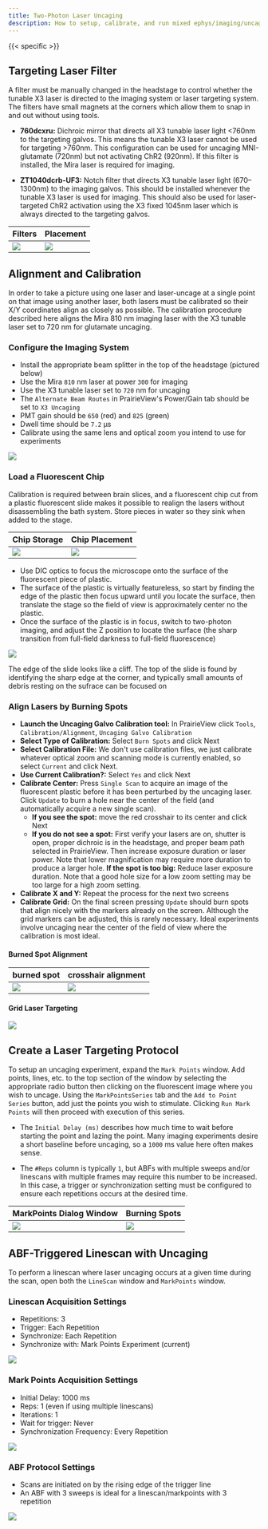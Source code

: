 ```yaml
---
title: Two-Photon Laser Uncaging
description: How to setup, calibrate, and run mixed ephys/imaging/uncaging experiments
---
```


{{< specific >}}

## Targeting Laser Filter

A filter must be manually changed in the headstage to control whether the tunable X3 laser is directed to the imaging system or laser targeting system. The filters have small magnets at the corners which allow them to snap in and out without using tools.

* **760dcxru:** Dichroic mirror that directs all X3 tunable laser light <760nm to the targeting galvos. This means the tunable X3 laser cannot be used for targeting >760nm. This configuration can be used for uncaging MNI-glutamate (720nm) but not activating ChR2 (920nm). If this filter is installed, the Mira laser is required for imaging.

* **ZT1040dcrb-UF3:** Notch filter that directs X3 tunable laser light (670–1300nm) to the imaging galvos. This should be installed whenever the tunable X3 laser is used for imaging. This should also be used for laser-targeted ChR2 activation using the X3 fixed 1045nm laser which is always directed to the targeting galvos.

Filters | Placement
---|---
<img src="images/filter-pair.png" class="img-fluid">|<img src="images/filter-placement.png" class="img-fluid">

## Alignment and Calibration

In order to take a picture using one laser and laser-uncage at a single point on that image using another laser, both lasers must be calibrated so their X/Y coordinates align as closely as possible. The calibration procedure described here aligns the Mira 810 nm imaging laser with the X3 tunable laser set to 720 nm for glutamate uncaging.

### Configure the Imaging System

* Install the appropriate beam splitter in the top of the headstage (pictured below)
* Use the Mira `810` nm laser at power `300` for imaging
* Use the X3 tunable laser set to `720` nm for uncaging
* The `Alternate Beam Routes` in PrairieView's Power/Gain tab should be set to `X3 Uncaging`
* PMT gain should be `650` (red) and `825` (green)
* Dwell time should be `7.2` µs
* Calibrate using the same lens and optical zoom you intend to use for experiments

<img src="images/x3-control.png" class="d-block mx-auto shadow my-5 img-fluid">


### Load a Fluorescent Chip

Calibration is required between brain slices, and a fluorescent chip cut from a plastic fluorescent slide makes it possible to realign the lasers without disassembling the bath system. Store pieces in water so they sink when added to the stage.

Chip Storage | Chip Placement
---|---
<img src="images/plastic-storage.png" class="img-fluid">|<img src="images/plastic-light.png" class="img-fluid">

* Use DIC optics to focus the microscope onto the surface of the fluorescent piece of plastic. 
* The surface of the plastic is virtually featureless, so start by finding the edge of the plastic then focus upward until you locate the surface, then translate the stage so the field of view is approximately center no the plastic.
* Once the surface of the plastic is in focus, switch to two-photon imaging, and adjust the Z position to locate the surface (the sharp transition from full-field darkness to full-field fluorescence)

<img src="images/slide-edge.png" class="img-fluid my-5 border shadow d-block mx-auto">

The edge of the slide looks like a cliff. The top of the slide is found by identifying the sharp edge at the corner, and typically small amounts of debris resting on the sufrace can be focused on

### Align Lasers by Burning Spots

* **Launch the Uncaging Galvo Calibration tool:** In PrairieView click `Tools`, `Calibration/Alignment`, `Uncaging Galvo Calibration`
* **Select Type of Calibration:** Select `Burn Spots` and click Next
* **Select Calibration File:** We don't use calibration files, we just calibrate whatever optical zoom and scanning mode is currently enabled, so select `Current` and click Next. 
* **Use Current Calibration?:** Select `Yes` and click Next
* **Calibrate Center:** Press `Single Scan` to acquire an image of the fluorescent plastic before it has been perturbed by the uncaging laser. Click `Update` to burn a hole near the center of the field (and automatically acquire a new single scan).
  * **If you see the spot:** move the red crosshair to its center and click Next
  * **If you do not see a spot:** First verify your lasers are on, shutter is open, proper dichroic is in the headstage, and proper beam path selected in PrairieView. Then increase exposure duration or laser power. Note that lower magnification may require more duration to produce a larger hole.
  **If the spot is too big:** Reduce laser exposure duration. Note that a good hole size for a low zoom setting may be too large for a high zoom setting.
* **Calibrate X and Y:** Repeat the process for the next two screens
* **Calibrate Grid:** On the final screen pressing `Update` should burn spots that align nicely with the markers already on the screen. Although the grid markers can be adjusted, this is rarely necessary. Ideal experiments involve uncaging near the center of the field of view where the calibration is most ideal.

#### Burned Spot Alignment

burned spot | crosshair alignment
---|---
<img src="images/spot-before.png" class="img-fluid border border-dark">|<img src="images/spot-after.png" class="img-fluid border border-dark">

#### Grid Laser Targeting

<img src="images/grid.gif" class="border border-dark shadow d-block mx-auto my-5 img-fluid">

## Create a Laser Targeting Protocol

To setup an uncaging experiment, expand the `Mark Points` window. Add points, lines, etc. to the top section of the window by selecting the appropriate radio button then clicking on the fluorescent image where you wish to uncage. Using the `MarkPointsSeries` tab and the `Add to Point Series` button, add just the points you wish to stimulate. Clicking `Run Mark Points` will then proceed with execution of this series.

* The `Initial Delay (ms)` describes how much time to wait before starting the point and lazing the point. Many imaging experiments desire a short baseline before uncaging, so a `1000` ms value here often makes sense.

* The `#Reps` column is typically `1`, but ABFs with multiple sweeps and/or linescans with multiple frames may require this number to be increased. In this case, a trigger or synchronization setting must be configured to ensure each repetitions occurs at the desired time.

MarkPoints Dialog Window | Burning Spots
---|---
<img src="images/markpoints.png" class="img-fluid border border-dark">|<img src="images/laser-targeting-smile.gif" class="img-fluid border border-dark">

## ABF-Triggered Linescan with Uncaging

To perform a linescan where laser uncaging occurs at a given time during the scan, open both the `LineScan` window and `MarkPoints` window.

### Linescan Acquisition Settings
  * Repetitions: 3
  * Trigger: Each Repetition
  * Synchronize: Each Repetition
  * Synchronize with: Mark Points Experiment (current)

<img src="images/window-linescan.png" class="img-fluid shadow my-5">

### Mark Points Acquisition Settings
  * Initial Delay: 1000 ms
  * Reps: 1 (even if using multiple linescans)
  * Iterations: 1
  * Wait for trigger: Never
  * Synchronization Frequency: Every Repetition

<img src="images/window-markpoints.png" class="img-fluid shadow my-5">

### ABF Protocol Settings
  * Scans are initiated on by the rising edge of the trigger line
  * An ABF with 3 sweeps is ideal for a linescan/markpoints with 3 repetition

<a href="images/linescan-uncaging-desktop.png"><img src="images/linescan-uncaging-desktop.png" class="img-fluid shadow my-5"></a>